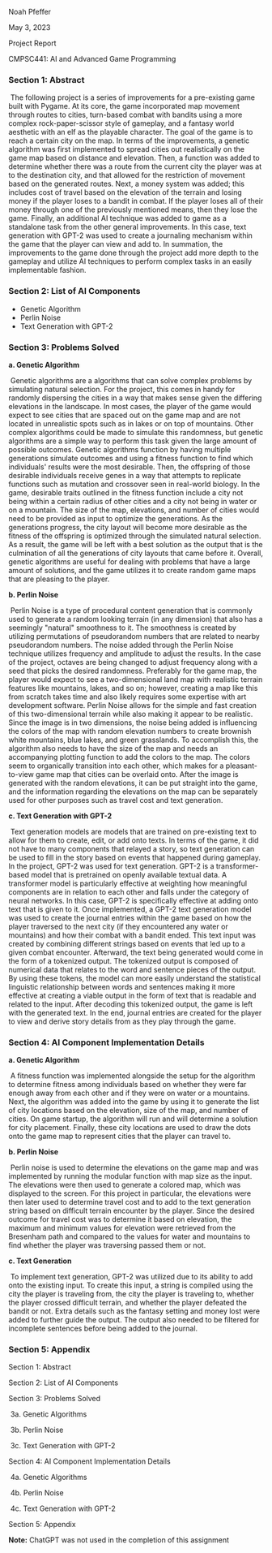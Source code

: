 Noah Pfeffer

May 3, 2023

Project Report

CMPSC441: AI and Advanced Game Programming



### **Section 1: Abstract**

​	The following project is a series of improvements for a pre-existing game built with Pygame. At its core, the game incorporated map movement through routes to cities, turn-based combat with bandits using a more complex rock-paper-scissor style of gameplay, and a fantasy world aesthetic with an elf as the playable character. The goal of the game is to reach a certain city on the map. In terms of the improvements, a genetic algorithm was first implemented to spread cities out realistically on the game map based on distance and elevation. Then, a function was added to determine whether there was a route from the current city the player was at to the destination city, and that allowed for the restriction of movement based on the generated routes. Next, a money system was added; this includes cost of travel based on the elevation of the terrain and losing money if the player loses to a bandit in combat. If the player loses all of their money through one of the previously mentioned means, then they lose the game. Finally, an additional AI technique was added to game as a standalone task from the other general improvements. In this case, text generation with GPT-2 was used to create a journaling mechanism within the game that the player can view and add to. In summation, the improvements to the game done through the project add more depth to the gameplay and utilize AI techniques to perform complex tasks in an easily implementable fashion.

### **Section 2: List of AI Components**

- Genetic Algorithm
- Perlin Noise
- Text Generation with GPT-2

### **Section 3: Problems Solved**

**a. Genetic Algorithm**

​	Genetic algorithms are a algorithms that can solve complex problems by simulating natural selection. For the project, this comes in handy for randomly dispersing the cities in a way that makes sense given the differing elevations in the landscape. In most cases, the player of the game would expect to see cities that are spaced out on the game map and are not located in unrealistic spots such as in lakes or on top of mountains. Other complex algorithms could be made to simulate this randomness, but genetic algorithms are a simple way to perform this task given the large amount of possible outcomes. Genetic algorithms function by having multiple generations simulate outcomes and using a fitness function to find which individuals' results were the most desirable. Then, the offspring of those desirable individuals receive genes in a way that attempts to replicate functions such as mutation and crossover seen in real-world biology. In the game, desirable traits outlined in the fitness function include a city not being within a certain radius of other cities and a city not being in water or on a mountain. The size of the map, elevations, and number of cities would need to be provided as input to optimize the generations. As the generations progress, the city layout will become more desirable as the fitness of the offspring is optimized through the simulated natural selection. As a result, the game will be left with a best solution as the output that is the culmination of all the generations of city layouts that came before it. Overall, genetic algorithms are useful for dealing with problems that have a large amount of solutions, and the game utilizes it to create random game maps that are pleasing to the player.

**b. Perlin Noise**

​	Perlin Noise is a type of procedural content generation that is commonly used to generate a random looking terrain (in any dimension) that also has a seemingly "natural" smoothness to it. The smoothness is created by utilizing permutations of pseudorandom numbers that are related to nearby pseudorandom numbers. The noise added through the Perlin Noise technique utilizes frequency and amplitude to adjust the results. In the case of the project, octaves are being changed to adjust frequency along with a seed that picks the desired randomness. Preferably for the game map, the player would expect to see a two-dimensional land map with realistic terrain features like mountains, lakes, and so on; however, creating a map like this from scratch takes time and also likely requires some expertise with art development software. Perlin Noise allows for the simple and fast creation of this two-dimensional terrain while also making it appear to be realistic. Since the image is in two dimensions, the noise being added is influencing the colors of the map with random elevation numbers to create brownish white mountains, blue lakes, and green grasslands. To accomplish this, the algorithm also needs to have the size of the map and needs an accompanying plotting function to add the colors to the map. The colors seem to organically transition into each other, which makes for a pleasant-to-view game map that cities can be overlaid onto. After the image is generated with the random elevations, it can be put straight into the game, and the information regarding the elevations on the map can be separately used for other purposes such as travel cost and text generation.

**c. Text Generation with GPT-2**

​	Text generation models are models that are trained on pre-existing text to allow for them to create, edit, or add onto texts. In terms of the game, it did not have to many components that relayed a story, so text generation can be used to fill in the story based on events that happened during gameplay. In the project, GPT-2 was used for text generation. GPT-2 is a transformer-based model that is pretrained on openly available textual data. A transformer model is particularly effective at weighting how meaningful components are in relation to each other and falls under the category of neural networks. In this case, GPT-2 is specifically effective at adding onto text that is given to it. Once implemented, a GPT-2 text generation model was used to create the journal entries within the game based on how the player traversed to the next city (if they encountered any water or mountains) and how their combat with a bandit ended. This text input was created by combining different strings based on events that led up to a given combat encounter. Afterward, the text being generated would come in the form of a tokenized output. The tokenized output is composed of numerical data that relates to the word and sentence pieces of the output. By using these tokens, the model can more easily understand the statistical linguistic relationship between words and sentences making it more effective at creating a viable output in the form of text that is readable and related to the input. After decoding this tokenized output, the game is left with the generated text. In the end, journal entries are created for the player to view and derive story details from as they play through the game.

### **Section 4: AI Component Implementation** Details

**a. Genetic Algorithm**

​	A fitness function was implemented alongside the setup for the algorithm to determine fitness among individuals based on whether they were far enough away from each other and if they were on water or a mountains. Next, the algorithm was added into the game by using it to generate the list of city locations based on the elevation, size of the map, and number of cities. On game startup, the algorithm will run and will determine a solution for city placement. Finally, these city locations are used to draw the dots onto the game map to represent cities that the player can travel to.

**b. Perlin Noise**

​	Perlin noise is used to determine the elevations on the game map and was implemented by running the modular function with map size as the input. The elevations were then used to generate a colored map, which was displayed to the screen. For this project in particular, the elevations were then later used to determine travel cost and to add to the text generation string based on difficult terrain encounter by the player. Since the desired outcome for travel cost was to determine it based on elevation, the maximum and minimum values for elevation were retrieved from the Bresenham path and compared to the values for water and mountains to find whether the player was traversing passed them or not.

**c. Text Generation**

​	To implement text generation, GPT-2 was utilized due to its ability to add onto the existing input. To create this input, a string is compiled using the city the player is traveling from, the city the player is traveling to, whether the player crossed difficult terrain, and whether the player defeated the bandit or not. Extra details such as the fantasy setting and money lost were added to further guide the output. The output also needed to be filtered for incomplete sentences before being added to the journal.

### **Section 5: Appendix**

Section 1: Abstract

Section 2: List of AI Components

Section 3: Problems Solved

​	3a. Genetic Algorithms

​	3b. Perlin Noise

​	3c. Text Generation with GPT-2

Section 4: AI Component Implementation Details

​	4a. Genetic Algorithms

​	4b. Perlin Noise

​	4c. Text Generation with GPT-2

Section 5: Appendix

**Note:** ChatGPT was not used in the completion of this assignment

